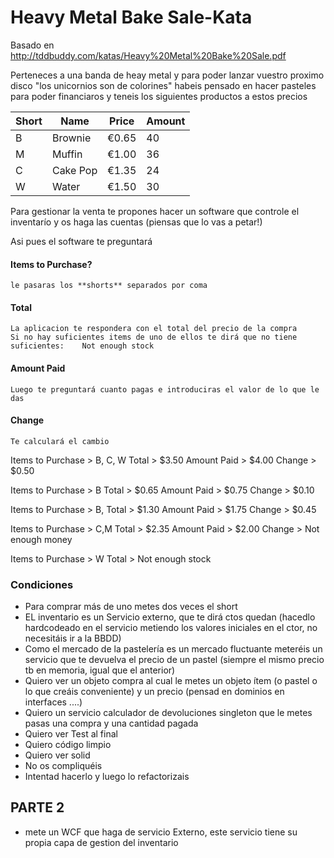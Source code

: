 # Heavy Metal Bake Sale-Kata

Basado en http://tddbuddy.com/katas/Heavy%20Metal%20Bake%20Sale.pdf


Perteneces a una banda de heay metal y para poder lanzar vuestro proximo disco "los unicornios son de colorines" habeis pensado en hacer pasteles para poder financiaros y teneis los siguientes productos a estos precios

| Short | Name | Price | Amount | 
| ------ | ------ | ------ | ------ |
| B | Brownie | €0.65 | 40 | 
| M | Muffin | €1.00 | 36 | 
| C | Cake Pop | €1.35 | 24 | 
| W | Water | €1.50 | 30 | 

Para gestionar la venta te propones hacer un software que controle el inventarío y os haga las cuentas (piensas que lo vas a petar!)


Asi pues el software te preguntará 
#### Items to Purchase? 
	le pasaras los **shorts** separados por coma
#### Total 
	La aplicacion te respondera con el total del precio de la compra
	Si no hay suficientes items de uno de ellos te dirá que no tiene suficientes:    Not enough stock
#### Amount Paid
	Luego te preguntará cuanto pagas e introduciras el valor de lo que le das	
#### Change
	Te calculará el cambio	
	
Items to Purchase > B, C, W 
Total > $3.50 
Amount Paid > $4.00 
Change > $0.50  

Items to Purchase > B 
Total > $0.65 
Amount Paid > $0.75 
Change > $0.10 

Items to Purchase > B, 
Total > $1.30 
Amount Paid > $1.75 
Change > $0.45 

Items to Purchase > C,M 
Total > $2.35 
Amount Paid > $2.00 
Change > Not enough money 

Items to Purchase > W 
Total > Not enough stock

### Condiciones
*	Para comprar más de uno metes dos veces el short
* 	EL inventario es un Servicio externo, que te dirá ctos quedan (hacedlo hardcodeado en el servicio metiendo los valores iniciales en el ctor, no necesitáis ir a la BBDD) 
*	Como el mercado de la pastelería es un mercado fluctuante meteréis un servicio que te devuelva el precio de un pastel (siempre el mismo precio tb en memoria, igual que el anterior)
*	Quiero ver un objeto compra al cual le metes un objeto ítem (o pastel o lo que creáis conveniente) y un precio (pensad en dominios en interfaces ....)
*	Quiero un servicio calculador de devoluciones singleton que le metes pasas una compra y una cantidad pagada
*	Quiero ver Test al final
*	Quiero código limpio
*	Quiero ver solid
*	No os compliquéis
* 	Intentad hacerlo y luego lo refactorizais


## PARTE 2
* mete un WCF que haga de servicio Externo, este servicio tiene su propia capa de gestion del inventario


	
